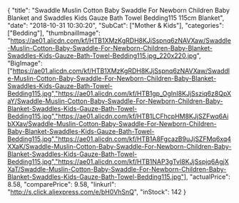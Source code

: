 {
	"title": "Swaddle Muslin Cotton Baby Swaddle For Newborn Children Baby Blanket and Swaddles Kids Gauze Bath Towel Bedding115 115cm Blanket",
	"date": "2018-10-31 10:30:20",
	"SubCat": ["Mother & Kids"],
	"categories": ["Bedding"],
	"thumbnailImage": "https://ae01.alicdn.com/kf/HTB1XMzKgRDH8KJjSspnq6zNAVXaw/Swaddle-Muslin-Cotton-Baby-Swaddle-For-Newborn-Children-Baby-Blanket-Swaddles-Kids-Gauze-Bath-Towel-Bedding115.jpg_220x220.jpg",
	"BigImage": ["https://ae01.alicdn.com/kf/HTB1XMzKgRDH8KJjSspnq6zNAVXaw/Swaddle-Muslin-Cotton-Baby-Swaddle-For-Newborn-Children-Baby-Blanket-Swaddles-Kids-Gauze-Bath-Towel-Bedding115.jpg","https://ae01.alicdn.com/kf/HTB1gp_OgInI8KJjSsziq6z8QpXaY/Swaddle-Muslin-Cotton-Baby-Swaddle-For-Newborn-Children-Baby-Blanket-Swaddles-Kids-Gauze-Bath-Towel-Bedding115.jpg","https://ae01.alicdn.com/kf/HTB1LCFhcpHM8KJjSZFwq6AibXXav/Swaddle-Muslin-Cotton-Baby-Swaddle-For-Newborn-Children-Baby-Blanket-Swaddles-Kids-Gauze-Bath-Towel-Bedding115.jpg","https://ae01.alicdn.com/kf/HTB1A8FgcazB9uJjSZFMq6xq4XXaK/Swaddle-Muslin-Cotton-Baby-Swaddle-For-Newborn-Children-Baby-Blanket-Swaddles-Kids-Gauze-Bath-Towel-Bedding115.jpg","https://ae01.alicdn.com/kf/HTB1NAP3gTvI8KJjSspjq6AgjXXaT/Swaddle-Muslin-Cotton-Baby-Swaddle-For-Newborn-Children-Baby-Blanket-Swaddles-Kids-Gauze-Bath-Towel-Bedding115.jpg"],
	"actualPrice": 8.58,
	"comparePrice": 9.58,
	"linkurl": "http://s.click.aliexpress.com/e/bH0VhSnQ",
	"inStock": 142
}
